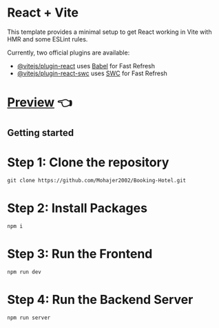 # React + Vite

This template provides a minimal setup to get React working in Vite with HMR and some ESLint rules.

Currently, two official plugins are available:

- [@vitejs/plugin-react](https://github.com/vitejs/vite-plugin-react/blob/main/packages/plugin-react/README.md) uses [Babel](https://babeljs.io/) for Fast Refresh
- [@vitejs/plugin-react-swc](https://github.com/vitejs/vite-plugin-react-swc) uses [SWC](https://swc.rs/) for Fast Refresh

# [Preview](https://github.com/Mohajer2002/Booking-Hotel/wiki) 👈

## Getting started
# Step 1: Clone the repository
```
git clone https://github.com/Mohajer2002/Booking-Hotel.git
```

# Step 2: Install Packages
```
npm i
```

# Step 3: Run the Frontend
```
npm run dev
```

# Step 4: Run the Backend Server
```
npm run server
```
